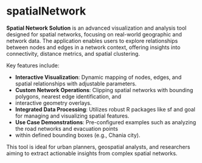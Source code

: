 # spatialNetwork  
<b>Spatial Network Solution</b> is an advanced visualization and analysis tool designed for spatial networks, focusing on real-world geographic and network data.
The application enables users to explore relationships between nodes and edges in a network context, offering insights into 
connectivity, distance metrics, and spatial clustering.

Key features include:

* <b>Interactive Visualization</b>: Dynamic mapping of nodes, edges, and spatial relationships with adjustable parameters.
* <b>Custom Network Operations</b>: Clipping spatial networks with bounding polygons, nearest edge identification, and
*  interactive geometry overlays.
* <b>Integrated Data Processing</b>: Utilizes robust R packages like sf and goal for managing and visualizing spatial features.
* <b>Use Case Demonstrations</b>: Pre-configured examples such as analyzing the road networks and evacuation points
*  within defined bounding boxes (e.g., Chania city).

This tool is ideal for urban planners, geospatial analysts, and researchers aiming to extract actionable insights from complex spatial networks.
